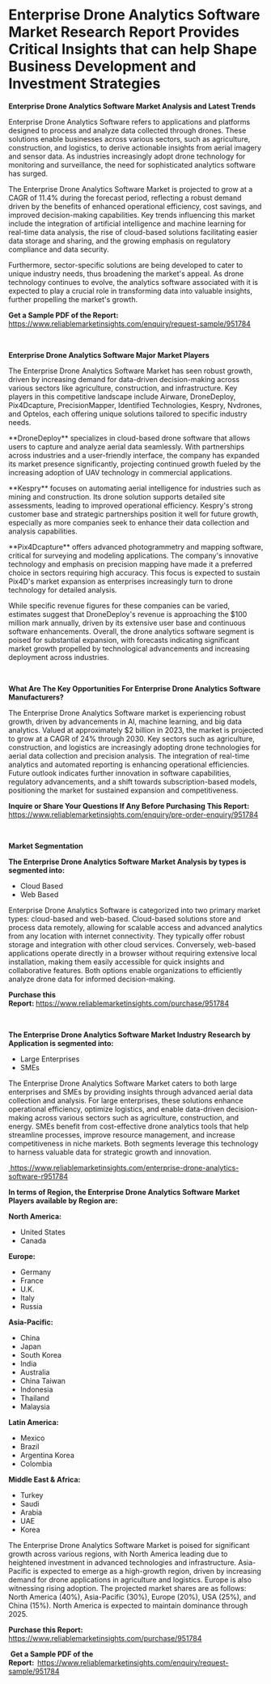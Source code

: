 <p><h1>Enterprise Drone Analytics Software Market Research Report Provides Critical Insights that can help Shape Business Development and Investment Strategies</h1></p><p><strong>Enterprise Drone Analytics Software Market Analysis and Latest Trends</strong></p>
<p><p>Enterprise Drone Analytics Software refers to applications and platforms designed to process and analyze data collected through drones. These solutions enable businesses across various sectors, such as agriculture, construction, and logistics, to derive actionable insights from aerial imagery and sensor data. As industries increasingly adopt drone technology for monitoring and surveillance, the need for sophisticated analytics software has surged.</p><p>The Enterprise Drone Analytics Software Market is projected to grow at a CAGR of 11.4% during the forecast period, reflecting a robust demand driven by the benefits of enhanced operational efficiency, cost savings, and improved decision-making capabilities. Key trends influencing this market include the integration of artificial intelligence and machine learning for real-time data analysis, the rise of cloud-based solutions facilitating easier data storage and sharing, and the growing emphasis on regulatory compliance and data security.</p><p>Furthermore, sector-specific solutions are being developed to cater to unique industry needs, thus broadening the market's appeal. As drone technology continues to evolve, the analytics software associated with it is expected to play a crucial role in transforming data into valuable insights, further propelling the market's growth.</p></p>
<p><strong>Get a Sample PDF of the Report:&nbsp;</strong> <a href="https://www.reliablemarketinsights.com/enquiry/request-sample/951784?utm_campaign=3545&utm_medium=2&utm_source=Github&utm_content=ia&utm_term=17042025&utm_id=enterprise-drone-analytics-software">https://www.reliablemarketinsights.com/enquiry/request-sample/951784</a></p>
<p>&nbsp;</p>
<p><strong>Enterprise Drone Analytics Software Major Market Players</strong></p>
<p><p>The Enterprise Drone Analytics Software Market has seen robust growth, driven by increasing demand for data-driven decision-making across various sectors like agriculture, construction, and infrastructure. Key players in this competitive landscape include Airware, DroneDeploy, Pix4Dcapture, PrecisionMapper, Identified Technologies, Kespry, Nvdrones, and Optelos, each offering unique solutions tailored to specific industry needs.</p><p>**DroneDeploy** specializes in cloud-based drone software that allows users to capture and analyze aerial data seamlessly. With partnerships across industries and a user-friendly interface, the company has expanded its market presence significantly, projecting continued growth fueled by the increasing adoption of UAV technology in commercial applications.</p><p>**Kespry** focuses on automating aerial intelligence for industries such as mining and construction. Its drone solution supports detailed site assessments, leading to improved operational efficiency. Kespry's strong customer base and strategic partnerships position it well for future growth, especially as more companies seek to enhance their data collection and analysis capabilities.</p><p>**Pix4Dcapture** offers advanced photogrammetry and mapping software, critical for surveying and modeling applications. The company's innovative technology and emphasis on precision mapping have made it a preferred choice in sectors requiring high accuracy. This focus is expected to sustain Pix4D's market expansion as enterprises increasingly turn to drone technology for detailed analysis.</p><p>While specific revenue figures for these companies can be varied, estimates suggest that DroneDeploy's revenue is approaching the $100 million mark annually, driven by its extensive user base and continuous software enhancements. Overall, the drone analytics software segment is poised for substantial expansion, with forecasts indicating significant market growth propelled by technological advancements and increasing deployment across industries.</p></p>
<p>&nbsp;</p>
<p><strong>What Are The Key Opportunities For Enterprise Drone Analytics Software Manufacturers?</strong></p>
<p><p>The Enterprise Drone Analytics Software market is experiencing robust growth, driven by advancements in AI, machine learning, and big data analytics. Valued at approximately $2 billion in 2023, the market is projected to grow at a CAGR of 24% through 2030. Key sectors such as agriculture, construction, and logistics are increasingly adopting drone technologies for aerial data collection and precision analysis. The integration of real-time analytics and automated reporting is enhancing operational efficiencies. Future outlook indicates further innovation in software capabilities, regulatory advancements, and a shift towards subscription-based models, positioning the market for sustained expansion and competitiveness.</p></p>
<p><strong>Inquire or Share Your Questions If Any Before Purchasing This Report:</strong> <a href="https://www.reliablemarketinsights.com/enquiry/pre-order-enquiry/951784?utm_campaign=3545&utm_medium=2&utm_source=Github&utm_content=ia&utm_term=17042025&utm_id=enterprise-drone-analytics-software">https://www.reliablemarketinsights.com/enquiry/pre-order-enquiry/951784</a></p>
<p>&nbsp;</p>
<p><strong>Market Segmentation</strong></p>
<p><strong>The Enterprise Drone Analytics Software Market Analysis by types is segmented into:</strong></p>
<p><ul><li>Cloud Based</li><li>Web Based</li></ul></p>
<p><p>Enterprise Drone Analytics Software is categorized into two primary market types: cloud-based and web-based. Cloud-based solutions store and process data remotely, allowing for scalable access and advanced analytics from any location with internet connectivity. They typically offer robust storage and integration with other cloud services. Conversely, web-based applications operate directly in a browser without requiring extensive local installation, making them easily accessible for quick insights and collaborative features. Both options enable organizations to efficiently analyze drone data for informed decision-making.</p></p>
<p><strong>Purchase this Report:&nbsp;</strong><a href="https://www.reliablemarketinsights.com/purchase/951784?utm_campaign=3545&utm_medium=2&utm_source=Github&utm_content=ia&utm_term=17042025&utm_id=enterprise-drone-analytics-software">https://www.reliablemarketinsights.com/purchase/951784</a></p>
<p>&nbsp;</p>
<p><strong>The Enterprise Drone Analytics Software Market Industry Research by Application is segmented into:</strong></p>
<p><ul><li>Large Enterprises</li><li>SMEs</li></ul></p>
<p><p>The Enterprise Drone Analytics Software Market caters to both large enterprises and SMEs by providing insights through advanced aerial data collection and analysis. For large enterprises, these solutions enhance operational efficiency, optimize logistics, and enable data-driven decision-making across various sectors such as agriculture, construction, and energy. SMEs benefit from cost-effective drone analytics tools that help streamline processes, improve resource management, and increase competitiveness in niche markets. Both segments leverage this technology to harness valuable data for strategic growth and innovation.</p></p>
<p><a href="https://www.reliablemarketinsights.com/enterprise-drone-analytics-software-r951784?utm_campaign=3545&utm_medium=2&utm_source=Github&utm_content=ia&utm_term=17042025&utm_id=enterprise-drone-analytics-software">&nbsp;https://www.reliablemarketinsights.com/enterprise-drone-analytics-software-r951784</a></p>
<p><strong>In terms of Region, the Enterprise Drone Analytics Software Market Players available by Region are:</strong></p>
<p>
    <p> <strong> North America: </strong>
        <ul>
            <li>United States</li>
            <li>Canada</li>
        </ul>
        </p> 
    <p> <strong> Europe: </strong>
        <ul>
            <li>Germany</li>
            <li>France</li>
            <li>U.K.</li>
            <li>Italy</li>
            <li>Russia</li>
        </ul>
        </p> 
    <p> <strong> Asia-Pacific: </strong>
        <ul>
            <li>China</li>
            <li>Japan</li>
            <li>South Korea</li>
            <li>India</li>
            <li>Australia</li>
            <li>China Taiwan</li>
            <li>Indonesia</li>
            <li>Thailand</li>
            <li>Malaysia</li>
        </ul>
        </p> 
    <p> <strong> Latin America: </strong>
        <ul>
            <li>Mexico</li>
            <li>Brazil</li>
            <li>Argentina Korea</li>
            <li>Colombia</li>
        </ul>
        </p> 
    <p> <strong> Middle East & Africa: </strong>
        <ul>
            <li>Turkey</li>
            <li>Saudi</li>
            <li>Arabia</li>
            <li>UAE</li>
            <li>Korea</li>
        </ul>
    </p>
    </p>
<p><p>The Enterprise Drone Analytics Software Market is poised for significant growth across various regions, with North America leading due to heightened investment in advanced technologies and infrastructure. Asia-Pacific is expected to emerge as a high-growth region, driven by increasing demand for drone applications in agriculture and logistics. Europe is also witnessing rising adoption. The projected market shares are as follows: North America (40%), Asia-Pacific (30%), Europe (20%), USA (25%), and China (15%). North America is expected to maintain dominance through 2025.</p></p>
<p><strong>Purchase this Report: </strong><a href="https://www.reliablemarketinsights.com/purchase/951784?utm_campaign=3545&utm_medium=2&utm_source=Github&utm_content=ia&utm_term=17042025&utm_id=enterprise-drone-analytics-software">https://www.reliablemarketinsights.com/purchase/951784</a></p>
<p>&nbsp;<strong>Get a Sample PDF of the Report:&nbsp;&nbsp;</strong><a href="https://www.reliablemarketinsights.com/enquiry/request-sample/951784?utm_campaign=3545&utm_medium=2&utm_source=Github&utm_content=ia&utm_term=17042025&utm_id=enterprise-drone-analytics-software">https://www.reliablemarketinsights.com/enquiry/request-sample/951784</a></p>
<p><strong></strong></p>
<p><p></p><p></p><p></p></p>